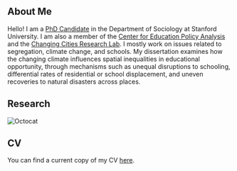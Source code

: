 ## About Me
Hello! I am a [PhD Candidate](https://sociology.stanford.edu/people/tyler-mcdaniel) in the Department of Sociology at Stanford University. I am also a member of the [Center for Education Policy Analysis](https://cepa.stanford.edu/people/tyler-mcdaniel) and the [Changing Cities Research Lab](https://ccrl.stanford.edu/team). I mostly work on issues related to segregation, climate change, and schools. My dissertation examines how the changing climate influences spatial inequalities in educational opportunity, through mechanisms such as unequal disruptions to schooling, differential rates of residential or school displacement, and uneven recoveries to natural disasters across places. 

## Research
![Octocat](https://github.githubassets.com/images/icons/emoji/octocat.png)


## CV
You can find a current copy of my CV [here](https://drive.google.com/file/d/1wFy9AjQ7epqpJmCIjmSmYWA8pImbJnyr/view?usp=sharing). 

